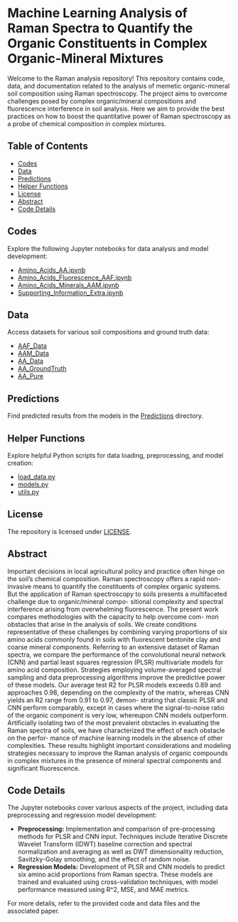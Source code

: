 # Machine Learning Analysis of Raman Spectra to Quantify the Organic Constituents in Complex Organic-Mineral Mixtures

Welcome to the Raman analysis repository! This repository contains code, data, and documentation related to the analysis of memetic organic-mineral soil composition using Raman spectroscopy. The project aims to overcome challenges posed by complex organic/mineral compositions and fluorescence interference in soil analysis. Here we aim to provide the best practices on how to boost the quantitative power of Raman spectroscopy as a probe of chemical composition in complex mixtures.

## Table of Contents

- [Codes](#codes)
- [Data](#data)
- [Predictions](#predictions)
- [Helper Functions](#helper-functions)
- [License](#license)
- [Abstract](#abstract)
- [Code Details](#code-details)

## Codes

Explore the following Jupyter notebooks for data analysis and model development:

- [Amino_Acids_AA.ipynb](Codes/Amino_Acids_AA.ipynb)
- [Amino_Acids_Fluorescence_AAF.ipynb](Codes/Amino_Acids_Fluorescence_AAF.ipynb)
- [Amino_Acids_Minerals_AAM.ipynb](Codes/Amino_Acids_Minerals_AAM.ipynb)
- [Supporting_Information_Extra.ipynb](Codes/Supporting_Information_Extra.ipynb)

## Data

Access datasets for various soil compositions and ground truth data:

- [AAF_Data](Data/AAF_Data)
- [AAM_Data](Data/AAM_Data)
- [AA_Data](Data/AA_Data)
- [AA_GroundTruth](Data/AA_GroundTruth)
- [AA_Pure](Data/AA_Pure)

## Predictions

Find predicted results from the models in the [Predictions](Predictions) directory.

## Helper Functions

Explore helpful Python scripts for data loading, preprocessing, and model creation:

- [load_data.py](Helper_Functions/load_data.py)
- [models.py](Helper_Functions/models.py)
- [utils.py](Helper_Functions/utils.py)

## License

The repository is licensed under [LICENSE](LICENSE).

## Abstract

Important decisions in local agricultural policy and practice often hinge on the soil’s chemical composition. Raman spectroscopy offers a rapid non-invasive means to quantify the constituents of complex organic systems. But the application of Raman spectroscopy to soils presents a multifaceted challenge due to organic/mineral compo- sitional complexity and spectral interference arising from overwhelming fluorescence. The present work compares methodologies with the capacity to help overcome com- mon obstacles that arise in the analysis of soils. We create conditions representative of these challenges by combining varying proportions of six amino acids commonly found in soils with fluorescent bentonite clay and coarse mineral components. Referring to an extensive dataset of Raman spectra, we compare the performance of the convolutional neural network (CNN) and partial least squares regression (PLSR) multivariate models for amino acid composition. Strategies employing volume-averaged spectral sampling and data preprocessing algorithms improve the predictive power of these models. Our average test R2 for PLSR models exceeds 0.89 and approaches 0.98, depending on the complexity of the matrix, whereas CNN yields an R2 range from 0.91 to 0.97, demon- strating that classic PLSR and CNN perform comparably, except in cases where the signal-to-noise ratio of the organic component is very low, whereupon CNN models outperform. Artificially isolating two of the most prevalent obstacles in evaluating the Raman spectra of soils, we have characterized the effect of each obstacle on the perfor- mance of machine learning models in the absence of other complexities. These results highlight important considerations and modeling strategies necessary to improve the Raman analysis of organic compounds in complex mixtures in the presence of mineral spectral components and significant fluorescence.

## Code Details

The Jupyter notebooks cover various aspects of the project, including data preprocessing and regression model development:

- **Preprocessing:** Implementation and comparison of pre-processing methods for PLSR and CNN input. Techniques include Iterative Discrete Wavelet Transform (IDWT) baseline correction and spectral normalization and averaging as well as DWT dimensionality reduction, Savitzky-Golay smoothing, and the effect of random noise.
- **Regression Models:** Development of PLSR and CNN models to predict six amino acid proportions from Raman spectra. These models are trained and evaluated using cross-validation techniques, with model performance measured using R^2, MSE, and MAE metrics.

For more details, refer to the provided code and data files and the associated paper.
